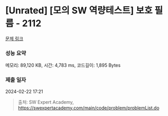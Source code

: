 # [Unrated] [모의 SW 역량테스트] 보호 필름 - 2112 

[문제 링크](https://swexpertacademy.com/main/code/problem/problemDetail.do?contestProbId=AV5V1SYKAaUDFAWu) 

### 성능 요약

메모리: 89,120 KB, 시간: 4,783 ms, 코드길이: 1,895 Bytes

### 제출 일자

2024-02-22 17:21



> 출처: SW Expert Academy, https://swexpertacademy.com/main/code/problem/problemList.do